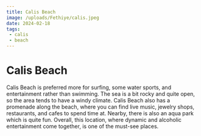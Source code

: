 ```yaml
---
title: Calis Beach
image: /uploads/Fethiye/calis.jpeg
date: 2024-02-18
tags:
 - calis
 - beach
---
```


# Calis Beach
Calis Beach is preferred more for surfing, some water sports, and entertainment rather than swimming. The sea is a bit rocky and quite open, so the area tends to have a windy climate. Calis Beach also has a promenade along the beach, where you can find live music, jewelry shops, restaurants, and cafes to spend time at. Nearby, there is also an aqua park which is quite fun. Overall, this location, where dynamic and alcoholic entertainment come together, is one of the must-see places.
